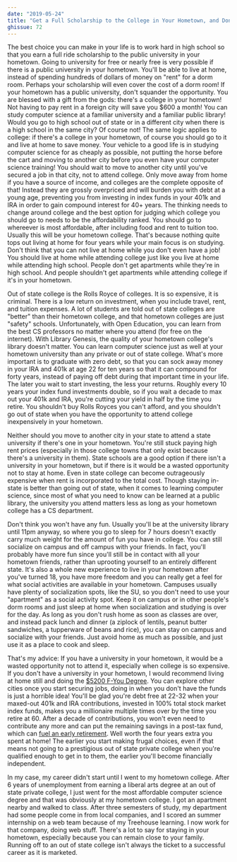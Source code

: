 ```yaml
---
date: "2019-05-24"
title: "Get a Full Scholarship to the College in Your Hometown, and Don't Move to a Different City"
ghissue: 72
---
```


The best choice you can make in your life is to work hard in high school so that you earn a full ride scholarship to the public university in your hometown. Going to university for free or nearly free is very possible if there is a public university in your hometown. You'll be able to live at home, instead of spending hundreds of dollars of money on "rent" for a dorm room. Perhaps your scholarship will even cover the cost of a dorm room! If your hometown has a public university, don't squander the opportunity. You are blessed with a gift from the gods: there's a college in your hometown! Not having to pay rent in a foreign city will save you $600 a month! You can study computer science at a familiar university and a familiar public library! Would you go to high school out of state or in a different city when there is a high school in the same city? Of course not! The same logic applies to college: if there's a college in your hometown, of course you should go to it and live at home to save money. Your vehicle to a good life is in studying computer science for as cheaply as possible, not putting the horse before the cart and moving to another city before you even have your computer science training! You should wait to move to another city until you've secured a job in that city, not to attend college. Only move away from home if you have a source of income, and colleges are the complete opposite of that! Instead they are grossly overpriced and will burden you with debt at a young age, preventing you from investing in index funds in your 401k and IRA in order to gain compound interest for 40+ years. The thinking needs to change around college and the best option for judging which college you should go to needs to be the affordability ranked. You should go to whereever is most affordable, after including food and rent to tuition too. Usually this will be your hometown college. That's because nothing quite tops out living at home for four years while your main focus is on studying. Don't think that you can not live at home while you don't even have a job! You should live at home while attending college just like you live at home while attending high school. People don't get apartments while they're in high school. And people shouldn't get apartments while attending college if it's in your hometown.

Out of state college is the Rolls Royce of colleges. It is so expensive, it is criminal. There is a low return on investment, when you include travel, rent, and tuition expenses. A lot of students are told out of state colleges are "better" than their hometown college, and that hometown colleges are just "safety" schools. Unfortunately, with Open Education, you can learn from the best CS professors no matter where you attend (for free on the internet). With Library Genesis, the quality of your hometown college's library doesn't matter. You can learn computer science just as well at your hometown university than any private or out of state college. What's more important is to graduate with zero debt, so that you can sock away money in your IRA and 401k at age 22 for ten years so that it can compound for forty years, instead of paying off debt during that important time in your life. The later you wait to start investing, the less your returns. Roughly every 10 years your index fund investments double, so if you wait a decade to max out your 401k and IRA, you're cutting your yield in half by the time you retire. You shouldn't buy Rolls Royces you can't afford, and you shouldn't go out of state when you have the opportunity to attend college inexpensively in your hometown.

Neither should you move to another city in your state to attend a state university if there's one in your hometown. You're still stuck paying high rent prices (especially in those college towns that only exist because there's a university in them). State schools are a good option if there isn't a university in your hometown, but if there is it would be a wasted opportunity not to stay at home. Even in state college can become outrageously expensive when rent is incorporated to the total cost. Though staying in-state is better than going out of state, when it comes to learning computer science, since most of what you need to know can be learned at a public library, the university you attend matters less as long as your hometown college has a CS department.

Don't think you won't have any fun. Usually you'll be at the university library until 11pm anyway, so where you go to sleep for 7 hours doesn't exactly carry much weight for the amount of fun you have in college. You can still socialize on campus and off campus with your friends. In fact, you'll probably have more fun since you'll still be in contact with all your hometown friends, rather than uprooting yourself to an entirely different state. It's also a whole new experience to live in your hometown after you've turned 18, you have more freedom and you can really get a feel for what social activities are available in your hometown. Campuses usually have plenty of socialization spots, like the SU, so you don't need to use your "apartment" as a social activity spot. Keep it on campus or in other people's dorm rooms and just sleep at home when socialization and studying is over for the day. As long as you don't rush home as soon as classes are over, and instead pack lunch and dinner (a ziplock of lentils, peanut butter sandwiches, a tupperware of beans and rice), you can stay on campus and socialize with your friends. Just avoid home as much as possible, and just use it as a place to cook and sleep.

That's my advice: If you have a university in your hometown, it would be a wasted opportunity not to attend it, especially when college is so expensive. If you don't have a university in your hometown, I would recommend living at home still and doing the [$5200 F-You Degree](https://holm.school/the-f-you-degree). You can explore other cities once you start securing jobs, doing in when you don't have the funds is just a horrible idea! You'll be glad you're debt free at 22-32 when your maxed-out 401k and IRA contributions, invested in 100% total stock market index funds, makes you a millionaire multiple times over by the time you retire at 60. After a decade of contributions, you won't even need to contribute any more and can put the remaining savings in a post-tax fund, which can [fuel an early retirement](https://www.mrmoneymustache.com/2018/11/29/how-to-retire-forever-on-a-fixed-chunk-of-money/). Well worth the four years extra you spent at home! The earlier you start making frugal choices, even if that means not going to a prestigious out of state private college when you're qualified enough to get in to them, the earlier you'll become financially independent. 

In my case, my career didn't start until I went to my hometown college. After 6 years of unemployment from earning a liberal arts degree at an out of state private college, I just went for the most affordable computer science degree and that was obviously at my hometown college. I got an apartment nearby and walked to class. After three semesters of study, my department had some people come in from local companies, and I scored an summer internship on a web team because of my Treehouse learning. I now work for that company, doing web stuff. There's a lot to say for staying in your hometown, especially because you can remain close to your family. Running off to an out of state college isn't always the ticket to a successful career as it is marketed.
